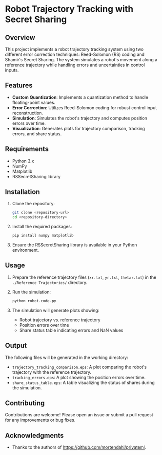 # Robot Trajectory Tracking with Secret Sharing

## Overview
This project implements a robot trajectory tracking system using two different error correction techniques: Reed-Solomon (RS) coding and Shamir's Secret Sharing. The system simulates a robot's movement along a reference trajectory while handling errors and uncertainties in control inputs.

## Features
- **Custom Quantization**: Implements a quantization method to handle floating-point values.
- **Error Correction**: Utilizes Reed-Solomon coding for robust control input reconstruction.
- **Simulation**: Simulates the robot's trajectory and computes position errors over time.
- **Visualization**: Generates plots for trajectory comparison, tracking errors, and share status.

## Requirements
- Python 3.x
- NumPy
- Matplotlib
- RSSecretSharing library 

## Installation
1. Clone the repository:
   ```bash
   git clone <repository-url>
   cd <repository-directory>
   ```

2. Install the required packages:
   ```bash
   pip install numpy matplotlib
   ```

3. Ensure the RSSecretSharing library is available in your Python environment.

## Usage
1. Prepare the reference trajectory files (`xr.txt`, `yr.txt`, `thetar.txt`) in the `./Reference Trajectories/` directory.
2. Run the simulation:
   ```bash
   python robot-code.py
   ```

3. The simulation will generate plots showing:
   - Robot trajectory vs. reference trajectory
   - Position errors over time
   - Share status table indicating errors and NaN values

## Output
The following files will be generated in the working directory:
- `trajectory_tracking_comparison.eps`: A plot comparing the robot's trajectory with the reference trajectory.
- `tracking_errors.eps`: A plot showing the position errors over time.
- `share_status_table.eps`: A table visualizing the status of shares during the simulation.

## Contributing
Contributions are welcome! Please open an issue or submit a pull request for any improvements or bug fixes.

## Acknowledgments
- Thanks to the authors of https://github.com/mortendahl/privateml. 